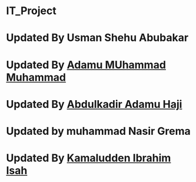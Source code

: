 # IT_Project

# Updated By Usman Shehu Abubakar
# Updated By [Adamu MUhammad Muhammad](https://github.com/AdamsGeeky)
# Updated By [Abdulkadir Adamu Haji](https://github.com/ABDULDEV-dev)
# Updated by muhammad Nasir Grema
# Updated By [Kamaludden Ibrahim Isah](https://github.com/Kamall-Kuri)
